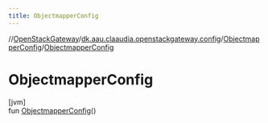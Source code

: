 ```yaml
---
title: ObjectmapperConfig
---
```

//[OpenStackGateway](../../../index.html)/[dk.aau.claaudia.openstackgateway.config](../index.html)/[ObjectmapperConfig](index.html)/[ObjectmapperConfig](-objectmapper-config.html)



# ObjectmapperConfig



[jvm]\
fun [ObjectmapperConfig](-objectmapper-config.html)()




